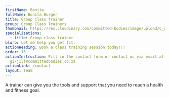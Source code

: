 ```yaml
---
firstName: Bonita
fullName: Bonita Burger
title: Group class trainer
group: Group Class Trainers
thumbnail: https://res.cloudinary.com/committed-bodies/image/upload/c_scale,f_auto,q_auto,w_600/v1644431969/trainers/Bonita%20Burger/bonita-trainer.png
specialisations:
  - title: Group class trainer
blurb: Let me help you get fit.
actionHeading: Book a class training session today!!!
order: 15
actionInstruction: Fill in the contact form or contact us via email at
  gi-jill@committedbodies.co.za
actionLink: /contact
layout: team
---
```

A trainer can give you the tools and support that you need to reach a health and fitness goal.